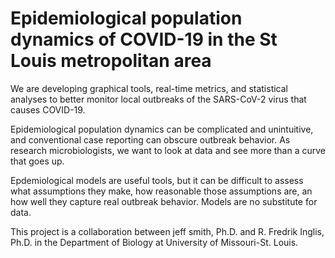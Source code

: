 # Epidemiological population dynamics of COVID-19 in the St Louis metropolitan area

We are developing graphical tools, real-time metrics, and statistical analyses to better monitor local outbreaks of the SARS-CoV-2 virus that causes COVID-19. 

Epidemiological population dynamics can be complicated and unintuitive, and conventional case reporting can obscure outbreak behavior. As research microbiologists, we want to look at data and see more than a curve that goes up. 

Epdemiological models are useful tools, but it can be difficult to assess what assumptions they make, how reasonable those assumptions are, an how well they capture real outbreak behavior. Models are no substitute for data. 

This project is a collaboration between jeff smith, Ph.D. and R. Fredrik Inglis, Ph.D. in the Department of Biology at University of Missouri-St. Louis. 
